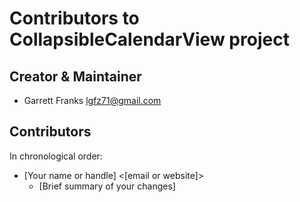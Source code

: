 # Contributors to CollapsibleCalendarView project

## Creator & Maintainer

* Garrett Franks <lgfz71@gmail.com>
 
## Contributors

In chronological order:

* [Your name or handle] <[email or website]>
  * [Brief summary of your changes]